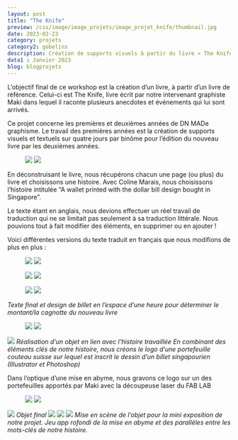 ```yaml
---
layout: post
title: "The Knife"
preview: /css/image/image_projets/image_projet_knife/thumbnail.jpg
date: 2023-02-23
category: projets 
category2: gobelins
description: Création de supports visuels à partir du livre « The Knife » 
data1 : Janvier 2023
blog: blogprojets
---
```


L’objectif final de ce workshop est la création d’un livre, à partir d’un livre de référence. Celui-ci est The Knife, livre écrit par notre intervenant graphiste Maki dans lequel il raconte plusieurs anecdotes et événements qui lui sont arrivés. 

Ce projet concerne les premières et deuxièmes années de DN MADe graphisme.
Le travail des premières années est la création de supports visuels et textuels sur quatre jours par binôme pour l’édition du nouveau livre par les deuxièmes années. 

<figure>
<img src="/css/image/image_projets/image_projet_knife/img1.JPG">
<img src="/css/image/image_projets/image_projet_knife/img2.jpg">
</figure>

En déconstruisant le livre, nous récupérons chacun une page (ou plus) du livre et choisissons une histoire. Avec Coline Marais, nous choisissons l’histoire intitulée “A wallet printed with the dollar bill design bought in Singapore”.

Le texte étant en anglais, nous devions effectuer un réel travail de traduction qui ne se limitait pas seulement à sa traduction littérale. Nous pouvions tout à fait modifier des éléments, en supprimer ou en ajouter !


Voici différentes versions du texte traduit en français que nous modifions de plus en plus :
<figure>
<img src="/css/image/image_projets/image_projet_knife/img3.jpg">
<img src="/css/image/image_projets/image_projet_knife/img4.jpg">
</figure>

<figure>
<img src="/css/image/image_projets/image_projet_knife/img5.jpg">
<img src="/css/image/image_projets/image_projet_knife/img6.jpg">
</figure>
<figure>
<img src="/css/image/image_projets/image_projet_knife/img7.jpg">
<img src="/css/image/image_projets/image_projet_knife/img8.jpg">
</figure>
<em>Texte final et design de billet en l’espace d’une heure pour déterminer le montant/la cagnotte du nouveau livre</em>

<figure>
<img src="/css/image/image_projets/image_projet_knife/img9.jpg">
<img src="/css/image/image_projets/image_projet_knife/img10.jpg">
</figure>
<img src="/css/image/image_projets/image_projet_knife/img11.jpg">
<em>Réalisation d’un objet en lien avec l’histoire travaillée
En combinant des éléments clés de notre histoire, nous créons le logo d’une portefeuille couteau suisse sur lequel est inscrit le dessin d’un billet singapourien (Illustrator et Photoshop)</em>

Dans l’optique d’une mise en abyme, nous gravons ce logo sur un des portefeuilles apportés par Maki avec la découpeuse laser du FAB LAB
<figure>
<img src="/css/image/image_projets/image_projet_knife/img12.jpg">
<img src="/css/image/image_projets/image_projet_knife/gif.gif">
</figure>
<img src="/css/image/image_projets/image_projet_knife/img13.jpg">
<em>Objet final</em>

<img src="/css/image/image_projets/image_projet_knife/img14.jpg">
<img src="/css/image/image_projets/image_projet_knife/img15.jpg">
</figure>
<img src="/css/image/image_projets/image_projet_knife/img16.jpg">
<em>Mise en scène de l’objet pour la mini exposition de notre projet.
Jeu app rofondi de la mise en abyme et des parallèles entre les mots-clés de notre histoire.</em>

